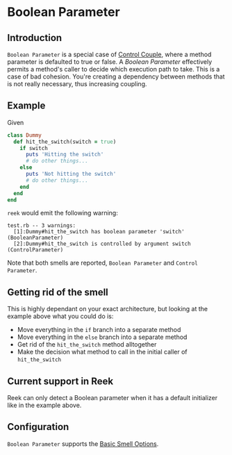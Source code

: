 # Boolean Parameter

## Introduction

`Boolean Parameter` is a special case of [Control Couple](Control-Couple.md), where a method parameter is defaulted
to true or false. A _Boolean Parameter_ effectively permits a method's caller
to decide which execution path to take. This is a case of bad cohesion. You're creating a dependency between methods that is not really necessary, thus increasing coupling.

## Example

Given

```Ruby
class Dummy
  def hit_the_switch(switch = true)
    if switch
      puts 'Hitting the switch'
      # do other things...
    else
      puts 'Not hitting the switch'
      # do other things...
    end
  end
end
```

`reek` would emit the following warning:

```
test.rb -- 3 warnings:
  [1]:Dummy#hit_the_switch has boolean parameter 'switch' (BooleanParameter)
  [2]:Dummy#hit_the_switch is controlled by argument switch (ControlParameter)
```

Note that both smells are reported, `Boolean Parameter` and `Control Parameter`.

## Getting rid of the smell

This is highly dependant on your exact architecture, but looking at the example above what you could do is:

* Move everything in the `if` branch into a separate method
* Move everything in the `else` branch into a separate method
* Get rid of the `hit_the_switch` method alltogether
* Make the decision what method to call in the initial caller of `hit_the_switch`

## Current support in Reek

Reek can only detect a Boolean parameter when it has a default initializer like in the example above.

## Configuration

`Boolean Parameter` supports the [Basic Smell Options](Basic-Smell-Options.md).
